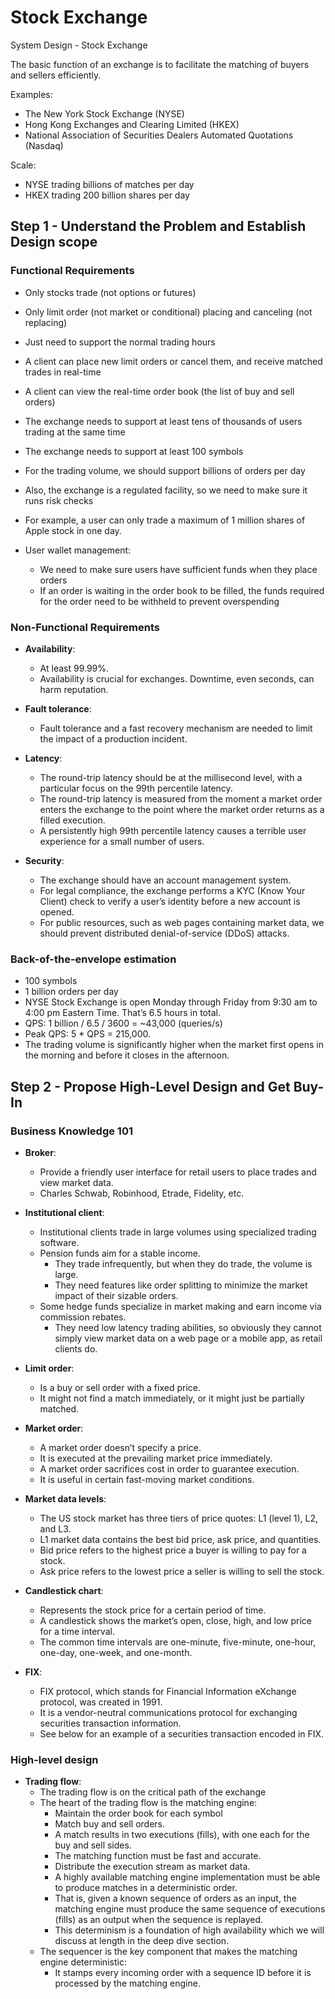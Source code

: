 # Stock Exchange

System Design - Stock Exchange

The basic function of an exchange is to facilitate the matching of buyers and sellers efficiently.

Examples:
- The New York Stock Exchange (NYSE)
- Hong Kong Exchanges and Clearing Limited (HKEX)
- National Association of Securities Dealers Automated Quotations (Nasdaq)

Scale:
- NYSE trading billions of matches per day
- HKEX trading 200 billion shares per day

## Step 1 - Understand the Problem and Establish Design scope

### Functional Requirements

- Only stocks trade (not options or futures)
- Only limit order (not market or conditional) placing and canceling (not replacing)
- Just need to support the normal trading hours

- A client can place new limit orders or cancel them, and receive matched trades in real-time
- A client can view the real-time order book (the list of buy and sell orders)
- The exchange needs to support at least tens of thousands of users trading at the same time
- The exchange needs to support at least 100 symbols
- For the trading volume, we should support billions of orders per day
- Also, the exchange is a regulated facility, so we need to make sure it runs risk checks
- For example, a user can only trade a maximum of 1 million shares of Apple stock in one day.

- User wallet management:
    - We need to make sure users have sufficient funds when they place orders
    - If an order is waiting in the order book to be filled, the funds required for the order need to be withheld to prevent overspending

### Non-Functional Requirements

- **Availability**:
    - At least 99.99%.
    - Availability is crucial for exchanges. Downtime, even seconds, can harm reputation.

- **Fault tolerance**:
    - Fault tolerance and a fast recovery mechanism are needed to limit the impact of a production incident.

- **Latency**:
    - The round-trip latency should be at the millisecond level, with a particular focus on the 99th percentile latency.
    - The round-trip latency is measured from the moment a market order enters the exchange to the point where the market order returns as a filled execution.
    - A persistently high 99th percentile latency causes a terrible user experience for a small number of users.

- **Security**:
    - The exchange should have an account management system.
    - For legal compliance, the exchange performs a KYC (Know Your Client) check to verify a user’s identity before a new account is opened.
    - For public resources, such as web pages containing market data, we should prevent distributed denial-of-service (DDoS) attacks.

### Back-of-the-envelope estimation

- 100 symbols
- 1 billion orders per day
- NYSE Stock Exchange is open Monday through Friday from 9:30 am to 4:00 pm Eastern Time. That’s 6.5 hours in total.
- QPS: 1 billion / 6.5 / 3600 = ~43,000 (queries/s)
- Peak QPS: 5 * QPS = 215,000.
- The trading volume is significantly higher when the market first opens in the morning and before it closes in the afternoon.

## Step 2 - Propose High-Level Design and Get Buy-In

### Business Knowledge 101

- **Broker**:
    - Provide a friendly user interface for retail users to place trades and view market data.
    - Charles Schwab, Robinhood, Etrade, Fidelity, etc.

- **Institutional client**:
    - Institutional clients trade in large volumes using specialized trading software.
    - Pension funds aim for a stable income.
        - They trade infrequently, but when they do trade, the volume is large.
        - They need features like order splitting to minimize the market impact of their sizable orders.
    - Some hedge funds specialize in market making and earn income via commission rebates.
        - They need low latency trading abilities, so obviously they cannot simply view market data on a web page or a mobile app, as retail clients do.

- **Limit order**:
    - Is a buy or sell order with a fixed price.
    - It might not find a match immediately, or it might just be partially matched.

- **Market order**:
    - A market order doesn’t specify a price.
    - It is executed at the prevailing market price immediately.
    - A market order sacrifices cost in order to guarantee execution.
    - It is useful in certain fast-moving market conditions.

- **Market data levels**:
    - The US stock market has three tiers of price quotes: L1 (level 1), L2, and L3.
    - L1 market data contains the best bid price, ask price, and quantities.
    - Bid price refers to the highest price a buyer is willing to pay for a stock.
    - Ask price refers to the lowest price a seller is willing to sell the stock.

- **Candlestick chart**:
    - Represents the stock price for a certain period of time.
    - A candlestick shows the market’s open, close, high, and low price for a time interval.
    - The common time intervals are one-minute, five-minute, one-hour, one-day, one-week, and one-month.

- **FIX**:
    - FIX protocol, which stands for Financial Information eXchange protocol, was created in 1991.
    - It is a vendor-neutral communications protocol for exchanging securities transaction information.
    - See below for an example of a securities transaction encoded in FIX.

### High-level design

- **Trading flow**:
    - The trading flow is on the critical path of the exchange
    - The heart of the trading flow is the matching engine:
        - Maintain the order book for each symbol
        - Match buy and sell orders.
        - A match results in two executions (fills), with one each for the buy and sell sides.
        - The matching function must be fast and accurate.
        - Distribute the execution stream as market data.
        - A highly available matching engine implementation must be able to produce matches in a deterministic order.
        - That is, given a known sequence of orders as an input, the matching engine must produce the same sequence of executions (fills) as an output when the sequence is replayed.
        - This determinism is a foundation of high availability which we will discuss at length in the deep dive section.
    - The sequencer is the key component that makes the matching engine deterministic:
        - It stamps every incoming order with a sequence ID before it is processed by the matching engine.








